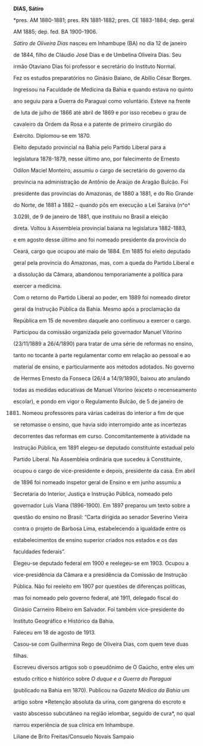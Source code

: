 **DIAS, Sátiro**



\*pres. AM 1880-1881; pres. RN 1881-1882; pres. CE 1883-1884; dep. geral

AM 1885; dep. fed. BA 1900-1906.



*Sátiro de Oliveira Dias* nasceu em Inhambupe (BA) no dia 12 de janeiro

de 1844, filho de Cláudio José Dias e de Umbelina Oliveira Dias. Seu

irmão Otaviano Dias foi professor e secretário do Instituto Normal.



Fez os estudos preparatórios no Ginásio Baiano, de Abílio César Borges.

Ingressou na Faculdade de Medicina da Bahia e quando estava no quinto

ano seguiu para a Guerra do Paraguai como voluntário. Esteve na frente

de luta de julho de 1866 até abril de 1869 e por isso recebeu o grau de

cavaleiro da Ordem da Rosa e a patente de primeiro cirurgião do

Exército. Diplomou-se em 1870.



Eleito deputado provincial na Bahia pelo Partido Liberal para a

legislatura 1878-1879, nesse último ano, por falecimento de Ernesto

Odilon Maciel Monteiro, assumiu o cargo de secretário do governo da

província na administração de Antônio de Araújo de Aragão Bulcão. Foi

presidente das províncias do Amazonas, de 1880 a 1881, e do Rio Grande

do Norte, de 1881 a 1882 – quando pôs em execução a Lei Saraiva (n^o^

3.029), de 9 de janeiro de 1881, que instituiu no Brasil a eleição

direta. Voltou à Assembleia provincial baiana na legislatura 1882-1883,

e em agosto desse último ano foi nomeado presidente da província do

Ceará, cargo que ocupou até maio de 1884. Em 1885 foi eleito deputado

geral pela província do Amazonas, mas, com a queda do Partido Liberal e

a dissolução da Câmara, abandonou temporariamente a política para

exercer a medicina.



Com o retorno do Partido Liberal ao poder, em 1889 foi nomeado diretor

geral da Instrução Pública da Bahia. Mesmo após a proclamação da

República em 15 de novembro daquele ano continuou a exercer o cargo.

Participou da comissão organizada pelo governador Manuel Vitorino

(23/11/1889 a 26/4/1890) para tratar de uma série de reformas no ensino,

tanto no tocante à parte regulamentar como em relação ao pessoal e ao

material de ensino, e particularmente aos métodos adotados. No governo

de Hermes Ernesto da Fonseca (26/4 a 14/9/1890), baixou ato anulando

todas as medidas educativas de Manuel Vitorino (exceto o recenseamento

escolar), e pondo em vigor o Regulamento Bulcão, de 5 de janeiro de

1881. Nomeou professores para várias cadeiras do interior a fim de que

se retomasse o ensino, que havia sido interrompido ante as incertezas

decorrentes das reformas em curso. Concomitantemente à atividade na

Instrução Pública, em 1891 elegeu-se deputado constituinte estadual pelo

Partido Liberal. Na Assembleia ordinária que sucedeu à Constituinte,

ocupou o cargo de vice-presidente e depois, presidente da casa. Em abril

de 1896 foi nomeado inspetor geral de Ensino e em junho assumiu a

Secretaria do Interior, Justiça e Instrução Pública, nomeado pelo

governador Luís Viana (1896-1900). Em 1897 preparou um texto sobre a

questão do ensino no Brasil: “Carta dirigida ao senador Severino Vieira

contra o projeto de Barbosa Lima, estabelecendo a igualdade entre os

estabelecimentos de ensino superior criados nos estados e os das

faculdades federais”.



Elegeu-se deputado federal em 1900 e reelegeu-se em 1903. Ocupou a

vice-presidência da Câmara e a presidência da Comissão de Instrução

Pública. Não foi reeleito em 1907 por questões de diferenças políticas,

mas foi nomeado pelo governo federal, até 1911, delegado fiscal do

Ginásio Carneiro Ribeiro em Salvador. Foi também vice-presidente do

Instituto Geográfico e Histórico da Bahia.



Faleceu em 18 de agosto de 1913.



Casou-se com Guilhermina Rego de Oliveira Dias, com quem teve duas

filhas.



Escreveu diversos artigos sob o pseudônimo de O Gaúcho, entre eles um

estudo crítico e histórico sobre *O duque e a Guerra do Paraguai*

(publicado na Bahia em 1870). Publicou na *Gazeta Médica da Bahia* um

artigo sobre *Retenção absoluta da urina, com gangrena do escroto e

vasto abscesso subcutâneo na região ielombar, seguido de cura*, no qual

narrou experiência de sua clínica em Inhambupe.



Liliane de Brito Freitas/Consuelo Novais Sampaio



